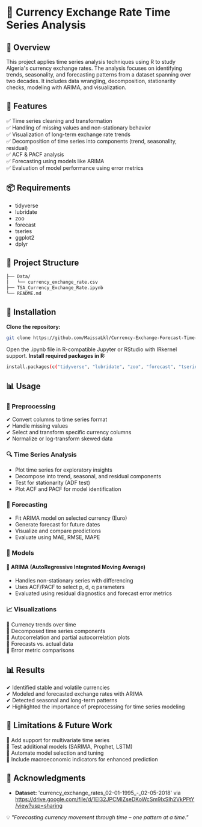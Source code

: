 # 💱 Currency Exchange Rate Time Series Analysis

## 📌 Overview
This project applies time series analysis techniques using R to study Algeria's currency exchange rates. The analysis focuses on identifying trends, seasonality, and forecasting patterns from a dataset spanning over two decades. It includes data wrangling, decomposition, stationarity checks, modeling with ARIMA, and visualization.

## 🚀 Features
✅ Time series cleaning and transformation  
✅ Handling of missing values and non-stationary behavior  
✅ Visualization of long-term exchange rate trends  
✅ Decomposition of time series into components (trend, seasonality, residual)  
✅ ACF & PACF analysis  
✅ Forecasting using models like ARIMA  
✅ Evaluation of model performance using error metrics

## 📦 Requirements
- tidyverse
- lubridate
- zoo
- forecast
- tseries
- ggplot2
- dplyr

## 📂 Project Structure
``` bash
├── Data/
│   └── currency_exchange_rate.csv
├── TSA_Currency_Exchange_Rate.ipynb
└── README.md
```
## 🔧 Installation
**Clone the repository:**
``` bash
git clone https://github.com/MaissaLkl/Currency-Exchange-Forecast-Time-Series.git
```
Open the .ipynb file in R-compatible Jupyter or RStudio with IRkernel support.
**Install required packages in R:**
```bash
install.packages(c("tidyverse", "lubridate", "zoo", "forecast", "tseries", "ggplot2", "dplyr"))
```

## 📊 Usage
### 🧹 Preprocessing
✔ Convert columns to time series format   
✔ Handle missing values  
✔ Select and transform specific currency columns  
✔ Normalize or log-transform skewed data    

### 🔍 Time Series Analysis

- Plot time series for exploratory insights
- Decompose into trend, seasonal, and residual components
- Test for stationarity (ADF test)
- Plot ACF and PACF for model identification

### 🔮 Forecasting

- Fit ARIMA model on selected currency (Euro)
- Generate forecast for future dates
- Visualize and compare predictions
- Evaluate using MAE, RMSE, MAPE

### 🧠 Models
#### 🎯 ARIMA (AutoRegressive Integrated Moving Average)
- Handles non-stationary series with differencing
- Uses ACF/PACF to select p, d, q parameters
- Evaluated using residual diagnostics and forecast error metrics

### 📈 Visualizations 
📌 Currency trends over time   
📌 Decomposed time series components  
📌 Autocorrelation and partial autocorrelation plots  
📌 Forecasts vs. actual data    
📌 Error metric comparisons

## 📊 Results
✔ Identified stable and volatile currencies  
✔ Modeled and forecasted exchange rates with ARIMA  
✔ Detected seasonal and long-term patterns    
✔ Highlighted the importance of preprocessing for time series modeling  


## 🚧 Limitations & Future Work
🔹 Add support for multivariate time series  
🔹 Test additional models (SARIMA, Prophet, LSTM)  
🔹 Automate model selection and tuning  
🔹 Include macroeconomic indicators for enhanced prediction 

## 🙌 Acknowledgments
- **Dataset:** 'currency_exchange_rates_02-01-1995_-_02-05-2018' via https://drive.google.com/file/d/1EI32JPCMIZseDKoWcSm9IxSIh2VkPFtY/view?usp=sharing

💡 *"Forecasting currency movement through time – one pattern at a time."*
